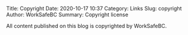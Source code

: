 Title: Copyright
Date: 2020-10-17 10:37
Category: Links
Slug: copyright
Author: WorkSafeBC
Summary: Copyright license

All content published on this blog is copyrighted by WorkSafeBC.